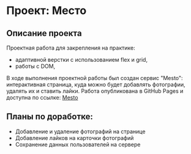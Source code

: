 # Проект: Место

## Описание проекта
Проектная работа для закрепления на практике:
* адаптивной верстки с использованием flex и grid,
* работы с DOM,

В ходе выполнения проектной работы был создан сервис "Mesto": интерактивная страница, куда можно будет добавлять фотографии, удалять их и ставить лайки.
Работа опубликована в GitHub Pages и доступна по ссылке: [Mesto](https://bntamnh.github.io/mesto/index.html)

## Планы по доработке:
* Добавление и удаление фотографий на странице
* Добавление лайков на карточки фотографий
* Сохранение данных пользователей на сервере
